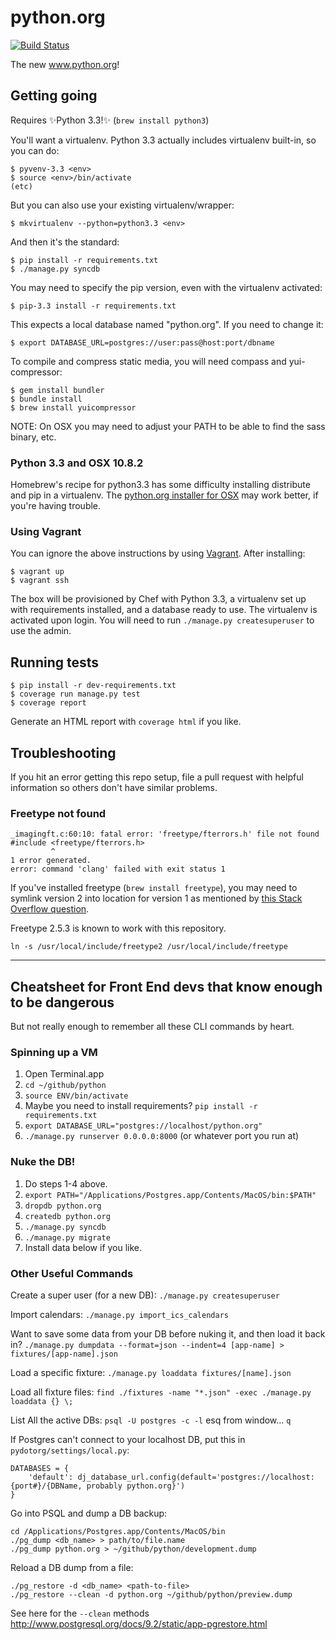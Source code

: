 python.org
==========

[![Build Status](https://travis-ci.org/python/pythondotorg.png?branch=master)](https://travis-ci.org/python/pythondotorg)

The new www.python.org!

Getting going
-------------

Requires :sparkles:Python 3.3!:sparkles: (`brew install python3`)

You'll want a virtualenv. Python 3.3 actually includes virtualenv built-in,
so you can do:

    $ pyvenv-3.3 <env>
    $ source <env>/bin/activate
    (etc)

But you can also use your existing virtualenv/wrapper:

    $ mkvirtualenv --python=python3.3 <env>

And then it's the standard:

    $ pip install -r requirements.txt
    $ ./manage.py syncdb

You may need to specify the pip version, even with the virtualenv activated:

    $ pip-3.3 install -r requirements.txt

This expects a local database named "python.org". If you need to change it:

    $ export DATABASE_URL=postgres://user:pass@host:port/dbname

To compile and compress static media, you will need compass and yui-compressor:

    $ gem install bundler
    $ bundle install
    $ brew install yuicompressor

NOTE: On OSX you may need to adjust your PATH to be able to find the sass binary, etc.

### Python 3.3 and OSX 10.8.2

Homebrew's recipe for python3.3 has some difficulty installing distribute
and pip in a virtualenv. The [python.org installer for OSX](http://www.python.org/download/)
may work better, if you're having trouble.

### Using Vagrant

You can ignore the above instructions by using [Vagrant](http://www.vagrantup.com/). After installing:

    $ vagrant up
    $ vagrant ssh

The box will be provisioned by Chef with Python 3.3, a virtualenv set up with requirements installed, and a database ready to use. The virtualenv is activated upon login. You will need to run `./manage.py createsuperuser` to use the admin.

Running tests
-------------

    $ pip install -r dev-requirements.txt
    $ coverage run manage.py test
    $ coverage report

Generate an HTML report with `coverage html` if you like.


Troubleshooting
---------------

If you hit an error getting this repo setup, file a pull request with helpful information so others don't have similar problems.

### Freetype not found

    _imagingft.c:60:10: fatal error: 'freetype/fterrors.h' file not found
    #include <freetype/fterrors.h>
             ^
    1 error generated.
    error: command 'clang' failed with exit status 1

If you've installed freetype (`brew install freetype`), you may need
to symlink version 2 into location for version 1 as mentioned by [this
Stack Overflow
question](http://stackoverflow.com/questions/20325473/error-installing-python-image-library-using-pip-on-mac-os-x-10-9).

Freetype 2.5.3 is known to work with this repository.

    ln -s /usr/local/include/freetype2 /usr/local/include/freetype


------------


Cheatsheet for Front End devs that know enough to be dangerous
-------------

But not really enough to remember all these CLI commands by heart.

### Spinning up a VM

1. Open Terminal.app
2. `cd ~/github/python`
3. `source ENV/bin/activate`
4. Maybe you need to install requirements? `pip install -r requirements.txt`
5. `export DATABASE_URL="postgres://localhost/python.org"`
6. `./manage.py runserver 0.0.0.0:8000` (or whatever port you run at)

### Nuke the DB!

1. Do steps 1-4 above.
2. `export PATH="/Applications/Postgres.app/Contents/MacOS/bin:$PATH"`
3. `dropdb python.org`
4. `createdb python.org`
5. `./manage.py syncdb`
6. `./manage.py migrate`
7. Install data below if you like.

### Other Useful Commands

Create a super user (for a new DB):
`./manage.py createsuperuser`

Import calendars:
`./manage.py import_ics_calendars`

Want to save some data from your DB before nuking it, and then load it back in?
`./manage.py dumpdata --format=json --indent=4 [app-name] > fixtures/[app-name].json`

Load a specific fixture:
`./manage.py loaddata fixtures/[name].json`

Load all fixture files:
`find ./fixtures -name "*.json" -exec ./manage.py loaddata {} \;`

List All the active DBs:
`psql -U postgres -c -l`
esq from window... `q`

If Postgres can't connect to your localhost DB, put this in `pydotorg/settings/local.py`:
```
DATABASES = {
    'default': dj_database_url.config(default='postgres://localhost:{port#}/{DBName, probably python.org}')
}
```

Go into PSQL and dump a DB backup:
```
cd /Applications/Postgres.app/Contents/MacOS/bin
./pg_dump <db_name> > path/to/file.name
./pg_dump python.org > ~/github/python/development.dump
```

Reload a DB dump from a file:
```
./pg_restore -d <db_name> <path-to-file>
./pg_restore --clean -d python.org ~/github/python/preview.dump
```

See here for the `--clean` methods http://www.postgresql.org/docs/9.2/static/app-pgrestore.html
